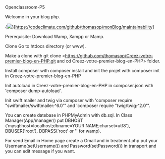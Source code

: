 Openclassroom-P5

Welcome in your blog php.

{<img src="https://api.codeclimate.com/v1/badges/85b1f6e4963a0243f02c/maintainability" />}[https://codeclimate.com/github/thomasop/monBlog/maintainability]

Prerequisite:
Download Wamp, Xampp or Mamp.

Clone
Go to htdocs directory (or www).

Make a clone with git clone <https://github.com/thomasop/Creez-votre-premier-blog-en-PHP.git and cd Creez-votre-premier-blog-en-PHP> folder.

Install composer with composer install and init the projet with composer init in Creez-votre-premier-blog-en-PHP

Init autoload in Creez-votre-premier-blog-en-PHP in composer.json with 'composer dump-autoload'.

Init swift mailer and twig via composer with 'composer require "swiftmailer/swiftmailer:^6.0"' and 'composer require "twig/twig:^2.0"'.


You can create datebase in PHPMyAdmin with db.sql.
In Class Manager(App/manager/) put 
DBHOST ('mysql:host=localhost;dbname=YOUR NAME;charset=utf8'), 
DBUSER('root'), 
DBPASS('root' or '' for wamp).

For send Email in Home page create a Gmail and in treatment.php put your Username(setUsername()) and Password(setPassword()) in transport and you can edit message if you want.